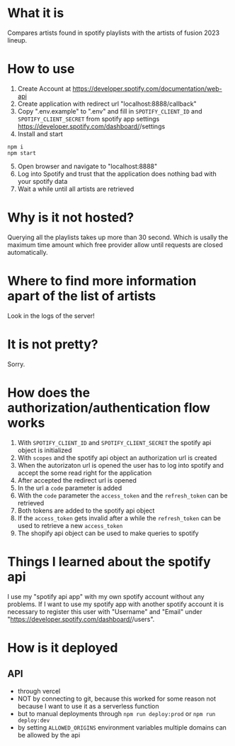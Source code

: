 # What it is
Compares artists found in spotify playlists with the artists of fusion 2023 lineup.

# How to use
1. Create Account at https://developer.spotify.com/documentation/web-api
2. Create application with redirect url "localhost:8888/callback"
3. Copy ".env.example" to ".env" and fill in `SPOTIFY_CLIENT_ID` and `SPOTIFY_CLIENT_SECRET` from spotify app settings https://developer.spotify.com/dashboard/<some-id>/settings
4. Install and start
```
npm i
npm start
```
5. Open browser and navigate to "localhost:8888"
6. Log into Spotify and trust that the application does nothing bad with your spotify data
7. Wait a while until all artists are retrieved

# Why is it not hosted?
Querying all the playlists takes up more than 30 second. 
Which is usally the maximum time amount which free provider allow until requests are closed automatically.

# Where to find more information apart of the list of artists
Look in the logs of the server!

# It is not pretty?
Sorry.

# How does the authorization/authentication flow works
1. With `SPOTIFY_CLIENT_ID` and `SPOTIFY_CLIENT_SECRET` the spotify api object is initialized
2. With `scopes` and the spotify api object an authorization url is created
3. When the autorizaton url is opened the user has to log into spotify and accept the some read right for the application 
4. After accepted the redirect url is opened
5. In the url a `code` parameter is added
6. With the `code` parameter the `access_token` and the `refresh_token` can be retrieved
7. Both tokens are added to the spotify api object
8. If the `access_token` gets invalid after a while the `refresh_token` can be used to retrieve a new `access_token`
9. The shopify api object can be used to make queries to spotify

# Things I learned about the spotify api
I use my "spotify api app" with my own spotify account without any problems.
If I want to use my spotify app with another spotify account it is necessary to register this user with "Username" and "Email" under "https://developer.spotify.com/dashboard/<some-id>/users".

# How is it deployed

## API
- through vercel
- NOT by connecting to git, because this worked for some reason not because I want to use it as a serverless function
- but to manual deployments through `npm run deploy:prod` or `npm run deploy:dev`
- by setting `ALLOWED_ORIGINS` environment variables multiple domains can be allowed by the api